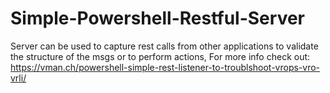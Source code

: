 # Simple-Powershell-Restful-Server
Server can be used to capture rest calls from other applications to validate the structure of the msgs or to perform actions,
For more info check out: https://vman.ch/powershell-simple-rest-listener-to-troublshoot-vrops-vro-vrli/
